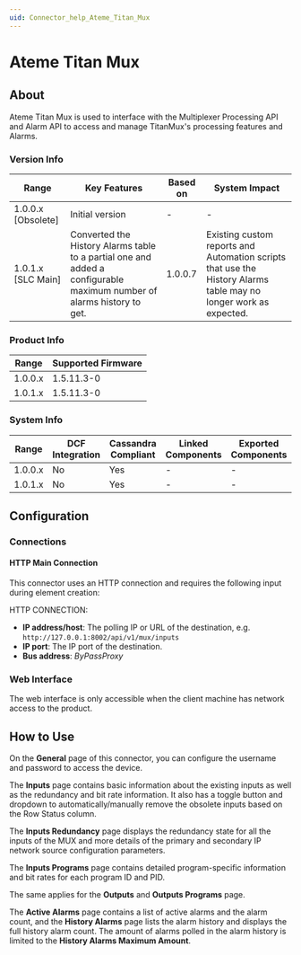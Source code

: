 ```yaml
---
uid: Connector_help_Ateme_Titan_Mux
---
```


# Ateme Titan Mux

## About

Ateme Titan Mux is used to interface with the Multiplexer Processing API and Alarm API to access and manage TitanMux's processing features and Alarms.

### Version Info

| Range     | Key Features     | Based on     | System Impact     |
|-----------|------------------|--------------|-------------------|
| 1.0.0.x [Obsolete]  | Initial version  | -            | -                 |
| 1.0.1.x [SLC Main] | Converted the History Alarms table to a partial one and added a configurable maximum number of alarms history to get.  | 1.0.0.7 | Existing custom reports and Automation scripts that use the History Alarms table may no longer work as expected. |

### Product Info

| Range     | Supported Firmware     |
|-----------|------------------------|
| 1.0.0.x   | 1.5.11.3-0             |
| 1.0.1.x   | 1.5.11.3-0             |

### System Info

| Range     | DCF Integration     | Cassandra Compliant     | Linked Components     | Exported Components     |
|-----------|---------------------|-------------------------|-----------------------|-------------------------|
| 1.0.0.x   | No                  | Yes                     | -                     | -                       |
| 1.0.1.x   | No                  | Yes                     | -                     | -                       |

## Configuration

### Connections

#### HTTP Main Connection

This connector uses an HTTP connection and requires the following input during element creation:

HTTP CONNECTION:

- **IP address/host**: The polling IP or URL of the destination, e.g. `http://127.0.0.1:8002/api/v1/mux/inputs`
- **IP port**: The IP port of the destination.
- **Bus address**: *ByPassProxy*

### Web Interface

The web interface is only accessible when the client machine has network access to the product.

## How to Use

On the **General** page of this connector, you can configure the username and password to access the device.

The **Inputs** page contains basic information about the existing inputs as well as the redundancy and bit rate information. It also has a toggle button and dropdown to automatically/manually remove the obsolete inputs based on the Row Status column.

The **Inputs Redundancy** page displays the redundancy state for all the inputs of the MUX and more details of the primary and secondary IP network source configuration parameters.

The **Inputs Programs** page contains detailed program-specific information and bit rates for each program ID and PID.

The same applies for the **Outputs** and **Outputs Programs** page.

The **Active Alarms** page contains a list of active alarms and the alarm count, and the **History Alarms** page lists the alarm history and displays the full history alarm count. The amount of alarms polled in the alarm history is limited to the **History Alarms Maximum Amount**.
